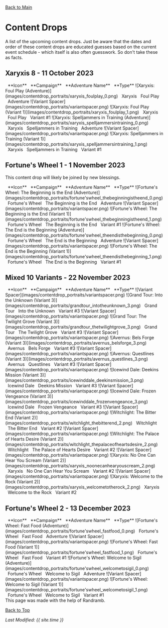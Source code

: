 [Back to Main](index.md)

# Content Drops

A list of the upcoming content drops. Just be aware that the dates and order of these content drops are educated guesses based on the current event schedule - which itself is also often guesswork. So don't take these as facts.

## Xaryxis 8 - 11 October 2023

<span class="contentDropsTableColumn">
    <span class="contentDropsTableRowHeader">
        <span class="contentDropsTableIcons">
            <span style="margin-left:8px;">**Icon**</span>
        </span>
        <span class="contentDropsTableCampaign">
            <span style="margin-left: 8px;">**Campaign**</span>
        </span>
        <span class="contentDropsTableAdventure">
            <span style="margin-left: 8px;">**Adventure Name**</span>
        </span>
        <span class="contentDropsTableType">
            <span style="margin-left: 8px;">**Type**</span>
        </span>
    </span>
    <span class="contentDropsTableRow">
        <span class="contentDropsTableIcons">
            ![Xaryxis: Foul Play (Adventure)](images/contentdrop_portraits/xaryxis_foulplay_0.png)
        </span>
        <span class="contentDropsTableCampaign">
            <span style="margin-left: 8px;">Xaryxis</span>
        </span>
        <span class="contentDropsTableAdventure">
            <span style="margin-left: 8px;">Foul Play</span>
        </span>
        <span class="contentDropsTableType">
            <span style="margin-left: 8px;">Adventure</span>
        </span>
    </span>
    <span class="contentDropsTableRow">
        <span class="contentDropsTableIcons">
            ![Variant Spacer](images/contentdrop_portraits/variantspacer.png) ![Xaryxis: Foul Play (Variant 1)](images/contentdrop_portraits/xaryxis_foulplay_1.png)
        </span>
        <span class="contentDropsTableCampaign">
            <span style="margin-left: 8px;">Xaryxis</span>
        </span>
        <span class="contentDropsTableAdventure">
            <span style="margin-left: 8px;">Foul Play</span>
        </span>
        <span class="contentDropsTableType">
            <span style="margin-left: 8px;">Variant #1</span>
        </span>
    </span>
    <span class="contentDropsTableRow">
        <span class="contentDropsTableIcons">
            ![Xaryxis: Spelljammers in Training (Adventure)](images/contentdrop_portraits/xaryxis_spelljammersintraining_0.png)
        </span>
        <span class="contentDropsTableCampaign">
            <span style="margin-left: 8px;">Xaryxis</span>
        </span>
        <span class="contentDropsTableAdventure">
            <span style="margin-left: 8px;">Spelljammers in Training</span>
        </span>
        <span class="contentDropsTableType">
            <span style="margin-left: 8px;">Adventure</span>
        </span>
    </span>
    <span class="contentDropsTableRow">
        <span class="contentDropsTableIcons">
            ![Variant Spacer](images/contentdrop_portraits/variantspacer.png) ![Xaryxis: Spelljammers in Training (Variant 1)](images/contentdrop_portraits/xaryxis_spelljammersintraining_1.png)
        </span>
        <span class="contentDropsTableCampaign">
            <span style="margin-left: 8px;">Xaryxis</span>
        </span>
        <span class="contentDropsTableAdventure">
            <span style="margin-left: 8px;">Spelljammers in Training</span>
        </span>
        <span class="contentDropsTableType">
            <span style="margin-left: 8px;">Variant #1</span>
        </span>
    </span>
</span>

## Fortune's Wheel 1 - 1 November 2023

This content drop will likely be joined by new blessings.

<span class="contentDropsTableColumn">
    <span class="contentDropsTableRowHeader">
        <span class="contentDropsTableIcons">
            <span style="margin-left:8px;">**Icon**</span>
        </span>
        <span class="contentDropsTableCampaign">
            <span style="margin-left: 8px;">**Campaign**</span>
        </span>
        <span class="contentDropsTableAdventure">
            <span style="margin-left: 8px;">**Adventure Name**</span>
        </span>
        <span class="contentDropsTableType">
            <span style="margin-left: 8px;">**Type**</span>
        </span>
    </span>
    <span class="contentDropsTableRow">
        <span class="contentDropsTableIcons">
            ![Fortune's Wheel: The Beginning is the End (Adventure)](images/contentdrop_portraits/fortune'swheel_thebeginningistheend_0.png)
        </span>
        <span class="contentDropsTableCampaign">
            <span style="margin-left: 8px;">Fortune's Wheel</span>
        </span>
        <span class="contentDropsTableAdventure">
            <span style="margin-left: 8px;">The Beginning is the End</span>
        </span>
        <span class="contentDropsTableType">
            <span style="margin-left: 8px;">Adventure</span>
        </span>
    </span>
    <span class="contentDropsTableRow">
        <span class="contentDropsTableIcons">
            ![Variant Spacer](images/contentdrop_portraits/variantspacer.png) ![Fortune's Wheel: The Beginning is the End (Variant 1)](images/contentdrop_portraits/fortune'swheel_thebeginningistheend_1.png)
        </span>
        <span class="contentDropsTableCampaign">
            <span style="margin-left: 8px;">Fortune's Wheel</span>
        </span>
        <span class="contentDropsTableAdventure">
            <span style="margin-left: 8px;">The Beginning is the End</span>
        </span>
        <span class="contentDropsTableType">
            <span style="margin-left: 8px;">Variant #1</span>
        </span>
    </span>
    <span class="contentDropsTableRow">
        <span class="contentDropsTableIcons">
            ![Fortune's Wheel: The End is the Beginning (Adventure)](images/contentdrop_portraits/fortune'swheel_theendisthebeginning_0.png)
        </span>
        <span class="contentDropsTableCampaign">
            <span style="margin-left: 8px;">Fortune's Wheel</span>
        </span>
        <span class="contentDropsTableAdventure">
            <span style="margin-left: 8px;">The End is the Beginning</span>
        </span>
        <span class="contentDropsTableType">
            <span style="margin-left: 8px;">Adventure</span>
        </span>
    </span>
    <span class="contentDropsTableRow">
        <span class="contentDropsTableIcons">
            ![Variant Spacer](images/contentdrop_portraits/variantspacer.png) ![Fortune's Wheel: The End is the Beginning (Variant 1)](images/contentdrop_portraits/fortune'swheel_theendisthebeginning_1.png)
        </span>
        <span class="contentDropsTableCampaign">
            <span style="margin-left: 8px;">Fortune's Wheel</span>
        </span>
        <span class="contentDropsTableAdventure">
            <span style="margin-left: 8px;">The End is the Beginning</span>
        </span>
        <span class="contentDropsTableType">
            <span style="margin-left: 8px;">Variant #1</span>
        </span>
    </span>
</span>

## Mixed 10 Variants - 22 November 2023

<span class="contentDropsTableColumn">
    <span class="contentDropsTableRowHeader">
        <span class="contentDropsTableIcons">
            <span style="margin-left:8px;">**Icon**</span>
        </span>
        <span class="contentDropsTableCampaign">
            <span style="margin-left: 8px;">**Campaign**</span>
        </span>
        <span class="contentDropsTableAdventure">
            <span style="margin-left: 8px;">**Adventure Name**</span>
        </span>
        <span class="contentDropsTableType">
            <span style="margin-left: 8px;">**Type**</span>
        </span>
    </span>
    <span class="contentDropsTableRow">
        <span class="contentDropsTableIcons">
            ![Variant Spacer](images/contentdrop_portraits/variantspacer.png) ![Grand Tour: Into the Unknown (Variant 3)](images/contentdrop_portraits/grandtour_intotheunknown_3.png)
        </span>
        <span class="contentDropsTableCampaign">
            <span style="margin-left: 8px;">Grand Tour</span>
        </span>
        <span class="contentDropsTableAdventure">
            <span style="margin-left: 8px;">Into the Unknown</span>
        </span>
        <span class="contentDropsTableType">
            <span style="margin-left: 8px;">Variant #3</span>
        </span>
    </span>
    <span class="contentDropsTableRow">
        <span class="contentDropsTableIcons">
            ![Variant Spacer](images/contentdrop_portraits/variantspacer.png) ![Grand Tour: The Twilight Grove (Variant 3)](images/contentdrop_portraits/grandtour_thetwilightgrove_3.png)
        </span>
        <span class="contentDropsTableCampaign">
            <span style="margin-left: 8px;">Grand Tour</span>
        </span>
        <span class="contentDropsTableAdventure">
            <span style="margin-left: 8px;">The Twilight Grove</span>
        </span>
        <span class="contentDropsTableType">
            <span style="margin-left: 8px;">Variant #3</span>
        </span>
    </span>
    <span class="contentDropsTableRow">
        <span class="contentDropsTableIcons">
            ![Variant Spacer](images/contentdrop_portraits/variantspacer.png) ![Avernus: Bels Forge (Variant 3)](images/contentdrop_portraits/avernus_belsforge_3.png)
        </span>
        <span class="contentDropsTableCampaign">
            <span style="margin-left: 8px;">Avernus</span>
        </span>
        <span class="contentDropsTableAdventure">
            <span style="margin-left: 8px;">Bels Forge</span>
        </span>
        <span class="contentDropsTableType">
            <span style="margin-left: 8px;">Variant #3</span>
        </span>
    </span>
    <span class="contentDropsTableRow">
        <span class="contentDropsTableIcons">
            ![Variant Spacer](images/contentdrop_portraits/variantspacer.png) ![Avernus: Questlines (Variant 3)](images/contentdrop_portraits/avernus_questlines_3.png)
        </span>
        <span class="contentDropsTableCampaign">
            <span style="margin-left: 8px;">Avernus</span>
        </span>
        <span class="contentDropsTableAdventure">
            <span style="margin-left: 8px;">Questlines</span>
        </span>
        <span class="contentDropsTableType">
            <span style="margin-left: 8px;">Variant #3</span>
        </span>
    </span>
    <span class="contentDropsTableRow">
        <span class="contentDropsTableIcons">
            ![Variant Spacer](images/contentdrop_portraits/variantspacer.png) ![Icewind Dale: Deekins Mission (Variant 3)](images/contentdrop_portraits/icewinddale_deekinsmission_3.png)
        </span>
        <span class="contentDropsTableCampaign">
            <span style="margin-left: 8px;">Icewind Dale</span>
        </span>
        <span class="contentDropsTableAdventure">
            <span style="margin-left: 8px;">Deekins Mission</span>
        </span>
        <span class="contentDropsTableType">
            <span style="margin-left: 8px;">Variant #3</span>
        </span>
    </span>
    <span class="contentDropsTableRow">
        <span class="contentDropsTableIcons">
            ![Variant Spacer](images/contentdrop_portraits/variantspacer.png) ![Icewind Dale: Frozen Vengeance (Variant 3)](images/contentdrop_portraits/icewinddale_frozenvengeance_3.png)
        </span>
        <span class="contentDropsTableCampaign">
            <span style="margin-left: 8px;">Icewind Dale</span>
        </span>
        <span class="contentDropsTableAdventure">
            <span style="margin-left: 8px;">Frozen Vengeance</span>
        </span>
        <span class="contentDropsTableType">
            <span style="margin-left: 8px;">Variant #3</span>
        </span>
    </span>
    <span class="contentDropsTableRow">
        <span class="contentDropsTableIcons">
            ![Variant Spacer](images/contentdrop_portraits/variantspacer.png) ![Witchlight: The Bitter End (Variant 2)](images/contentdrop_portraits/witchlight_thebitterend_2.png)
        </span>
        <span class="contentDropsTableCampaign">
            <span style="margin-left: 8px;">Witchlight</span>
        </span>
        <span class="contentDropsTableAdventure">
            <span style="margin-left: 8px;">The Bitter End</span>
        </span>
        <span class="contentDropsTableType">
            <span style="margin-left: 8px;">Variant #2</span>
        </span>
    </span>
    <span class="contentDropsTableRow">
        <span class="contentDropsTableIcons">
            ![Variant Spacer](images/contentdrop_portraits/variantspacer.png) ![Witchlight: The Palace of Hearts Desire (Variant 2)](images/contentdrop_portraits/witchlight_thepalaceofheartsdesire_2.png)
        </span>
        <span class="contentDropsTableCampaign">
            <span style="margin-left: 8px;">Witchlight</span>
        </span>
        <span class="contentDropsTableAdventure">
            <span style="margin-left: 8px;">The Palace of Hearts Desire</span>
        </span>
        <span class="contentDropsTableType">
            <span style="margin-left: 8px;">Variant #2</span>
        </span>
    </span>
    <span class="contentDropsTableRow">
        <span class="contentDropsTableIcons">
            ![Variant Spacer](images/contentdrop_portraits/variantspacer.png) ![Xaryxis: No One Can Hear You Scream (Variant 2)](images/contentdrop_portraits/xaryxis_noonecanhearyouscream_2.png)
        </span>
        <span class="contentDropsTableCampaign">
            <span style="margin-left: 8px;">Xaryxis</span>
        </span>
        <span class="contentDropsTableAdventure">
            <span style="margin-left: 8px;">No One Can Hear You Scream</span>
        </span>
        <span class="contentDropsTableType">
            <span style="margin-left: 8px;">Variant #2</span>
        </span>
    </span>
    <span class="contentDropsTableRow">
        <span class="contentDropsTableIcons">
            ![Variant Spacer](images/contentdrop_portraits/variantspacer.png) ![Xaryxis: Welcome to the Rock (Variant 2)](images/contentdrop_portraits/xaryxis_welcometotherock_2.png)
        </span>
        <span class="contentDropsTableCampaign">
            <span style="margin-left: 8px;">Xaryxis</span>
        </span>
        <span class="contentDropsTableAdventure">
            <span style="margin-left: 8px;">Welcome to the Rock</span>
        </span>
        <span class="contentDropsTableType">
            <span style="margin-left: 8px;">Variant #2</span>
        </span>
    </span>
</span>

## Fortune's Wheel 2 - 13 December 2023

<span class="contentDropsTableColumn">
    <span class="contentDropsTableRowHeader">
        <span class="contentDropsTableIcons">
            <span style="margin-left:8px;">**Icon**</span>
        </span>
        <span class="contentDropsTableCampaign">
            <span style="margin-left: 8px;">**Campaign**</span>
        </span>
        <span class="contentDropsTableAdventure">
            <span style="margin-left: 8px;">**Adventure Name**</span>
        </span>
        <span class="contentDropsTableType">
            <span style="margin-left: 8px;">**Type**</span>
        </span>
    </span>
    <span class="contentDropsTableRow">
        <span class="contentDropsTableIcons">
            ![Fortune's Wheel: Fast Food (Adventure)](images/contentdrop_portraits/fortune'swheel_fastfood_0.png)
        </span>
        <span class="contentDropsTableCampaign">
            <span style="margin-left: 8px;">Fortune's Wheel</span>
        </span>
        <span class="contentDropsTableAdventure">
            <span style="margin-left: 8px;">Fast Food</span>
        </span>
        <span class="contentDropsTableType">
            <span style="margin-left: 8px;">Adventure</span>
        </span>
    </span>
    <span class="contentDropsTableRow">
        <span class="contentDropsTableIcons">
            ![Variant Spacer](images/contentdrop_portraits/variantspacer.png) ![Fortune's Wheel: Fast Food (Variant 1)](images/contentdrop_portraits/fortune'swheel_fastfood_1.png)
        </span>
        <span class="contentDropsTableCampaign">
            <span style="margin-left: 8px;">Fortune's Wheel</span>
        </span>
        <span class="contentDropsTableAdventure">
            <span style="margin-left: 8px;">Fast Food</span>
        </span>
        <span class="contentDropsTableType">
            <span style="margin-left: 8px;">Variant #1</span>
        </span>
    </span>
    <span class="contentDropsTableRow">
        <span class="contentDropsTableIcons">
            ![Fortune's Wheel: Welcome to Sigil (Adventure)](images/contentdrop_portraits/fortune'swheel_welcometosigil_0.png)
        </span>
        <span class="contentDropsTableCampaign">
            <span style="margin-left: 8px;">Fortune's Wheel</span>
        </span>
        <span class="contentDropsTableAdventure">
            <span style="margin-left: 8px;">Welcome to Sigil</span>
        </span>
        <span class="contentDropsTableType">
            <span style="margin-left: 8px;">Adventure</span>
        </span>
    </span>
    <span class="contentDropsTableRow">
        <span class="contentDropsTableIcons">
            ![Variant Spacer](images/contentdrop_portraits/variantspacer.png) ![Fortune's Wheel: Welcome to Sigil (Variant 1)](images/contentdrop_portraits/fortune'swheel_welcometosigil_1.png)
        </span>
        <span class="contentDropsTableCampaign">
            <span style="margin-left: 8px;">Fortune's Wheel</span>
        </span>
        <span class="contentDropsTableAdventure">
            <span style="margin-left: 8px;">Welcome to Sigil</span>
        </span>
        <span class="contentDropsTableType">
            <span style="margin-left: 8px;">Variant #1</span>
        </span>
    </span>
</span>

<br />
This page was made with the help of Randramb.

[Back to Top](#top)

*Last Modified: {{ site.time }}*